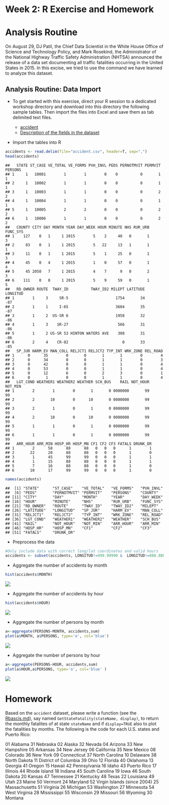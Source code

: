 Week 2: R Exercise and Homework
================

Analysis Routine
================

On August 29, DJ Patil, the Chief Data Scientist in the White House Office of Science and Technology Policy, and Mark Rosekind, the Administrator of the National Highway Traffic Safety Administration (NHTSA) announced the release of a data set documenting all traffic fatalities occurring in the United States in 2015. In this excise, we tried to use the command we have learned to analyze this dataset.

Analysis Routine: Data Import
-----------------------------

-   To get started with this exercise, direct your R session to a dedicated workshop directory and download into this directory the following sample tables. Then import the files into Excel and save them as tab delimited text files.

    -   [accident](./accident.csv)
    -   [Description of the fields in the dataset](ftp://ftp.nhtsa.dot.gov/FARS/FARS-DOC/Analytical%20User%20Guide/USERGUIDE-2015.pdf)
-   Import the tables into R

``` r
accidents <- read.delim(file="accident.csv", header=T, sep=",") 
head(accidents)
```

    ##   STATE ST_CASE VE_TOTAL VE_FORMS PVH_INVL PEDS PERNOTMVIT PERMVIT PERSONS
    ## 1     1   10001        1        1        0    0          0       1       1
    ## 2     1   10002        1        1        0    0          0       1       1
    ## 3     1   10003        1        1        0    0          0       2       2
    ## 4     1   10004        1        1        0    0          0       1       1
    ## 5     1   10005        2        2        0    0          0       2       2
    ## 6     1   10006        1        1        0    0          0       2       2
    ##   COUNTY CITY DAY MONTH YEAR DAY_WEEK HOUR MINUTE NHS RUR_URB FUNC_SYS
    ## 1    127    0   1     1 2015        5    2     40   0       1        3
    ## 2     83    0   1     1 2015        5   22     13   1       1        1
    ## 3     11    0   1     1 2015        5    1     25   0       1        3
    ## 4     45    0   4     1 2015        1    0     57   0       1        4
    ## 5     45 2050   7     1 2015        4    7      9   0       2        3
    ## 6    111    0   8     1 2015        5    9     59   0       1        5
    ##   RD_OWNER ROUTE  TWAY_ID          TWAY_ID2 MILEPT LATITUDE LONGITUD
    ## 1        1     3     SR-5                     1754       34      -87
    ## 2        1     1     I-65                     3604       35      -87
    ## 3        1     2  US-SR 6                     1958       32      -86
    ## 4        1     3    SR-27                      566       31      -86
    ## 5        1     2 US-SR 53 HINTON WATERS AVE    308       31      -86
    ## 6        2     4    CR-82                        0       33      -85
    ##   SP_JUR HARM_EV MAN_COLL RELJCT1 RELJCT2 TYP_INT WRK_ZONE REL_ROAD
    ## 1      0      35        0       0       1       1        0        4
    ## 2      0      34        0       0       1       1        0        3
    ## 3      0      42        0       0       1       1        0        4
    ## 4      0      53        0       0       1       1        0        4
    ## 5      0      12        6       0       2       3        0        1
    ## 6      0       1        0       0       1       1        0        4
    ##   LGT_COND WEATHER1 WEATHER2 WEATHER SCH_BUS    RAIL NOT_HOUR NOT_MIN
    ## 1        2        1        0       1       0 0000000       99      99
    ## 2        2       10        0      10       0 0000000       99      99
    ## 3        2        1        0       1       0 0000000       99      99
    ## 4        2       10        0      10       0 0000000       99      99
    ## 5        1        1        0       1       0 0000000       99      99
    ## 6        1        1        0       1       0 0000000       99      99
    ##   ARR_HOUR ARR_MIN HOSP_HR HOSP_MN CF1 CF2 CF3 FATALS DRUNK_DR
    ## 1        2      58      88      88   0   0   0      1        1
    ## 2       22      20      88      88   0   0   0      1        0
    ## 3        1      45      99      99   0   0   0      1        1
    ## 4        1      15      88      88   0   0   0      1        1
    ## 5        7      16      88      88   0   0   0      1        0
    ## 6       10      17      99      99   0   0   0      1        0

``` r
names(accidents)
```

    ##  [1] "STATE"      "ST_CASE"    "VE_TOTAL"   "VE_FORMS"   "PVH_INVL"  
    ##  [6] "PEDS"       "PERNOTMVIT" "PERMVIT"    "PERSONS"    "COUNTY"    
    ## [11] "CITY"       "DAY"        "MONTH"      "YEAR"       "DAY_WEEK"  
    ## [16] "HOUR"       "MINUTE"     "NHS"        "RUR_URB"    "FUNC_SYS"  
    ## [21] "RD_OWNER"   "ROUTE"      "TWAY_ID"    "TWAY_ID2"   "MILEPT"    
    ## [26] "LATITUDE"   "LONGITUD"   "SP_JUR"     "HARM_EV"    "MAN_COLL"  
    ## [31] "RELJCT1"    "RELJCT2"    "TYP_INT"    "WRK_ZONE"   "REL_ROAD"  
    ## [36] "LGT_COND"   "WEATHER1"   "WEATHER2"   "WEATHER"    "SCH_BUS"   
    ## [41] "RAIL"       "NOT_HOUR"   "NOT_MIN"    "ARR_HOUR"   "ARR_MIN"   
    ## [46] "HOSP_HR"    "HOSP_MN"    "CF1"        "CF2"        "CF3"       
    ## [51] "FATALS"     "DRUNK_DR"

-   Preprocess the data

``` r
#Only include data with correct long/lat coordinates and valid hours
accidents <- subset(accidents, LONGITUD!=999.99990 &  LONGITUD!=888.88880 & LONGITUD!=777.77770 & HOUR<30)
```

-   Aggregate the number of accidents by month

``` r
hist(accidents$MONTH)
```

![](excise_files/figure-markdown_github/import_data3-1.png)

-   Aggregate the number of accidents by hour

``` r
hist(accidents$HOUR)
```

![](excise_files/figure-markdown_github/import_data4-1.png)

-   Aggregate the number of persons by month

``` r
a<-aggregate(PERSONS~MONTH, accidents,sum)
plot(a$MONTH, a$PERSONS, type='o', col='blue')
```

![](excise_files/figure-markdown_github/import_data5-1.png)

-   Aggregate the number of persons by hour

``` r
a<-aggregate(PERSONS~HOUR, accidents,sum)
plot(a$HOUR,a$PERSONS, type='o', col='blue' )
```

![](excise_files/figure-markdown_github/import_data6-1.png)

Homework
========

Based on the `accident` dataset, please write a function (see the [Rbascis.md](./Rbasics.md)), say named `GetStateFatality(stateName, display)`, to return the monthly fatalites of at state `stateName` and if `display=TRUE` also to plot the fatalities by months. The following is the code for each U.S. states and Puerto Rico:

01 Alabama 31 Nebraska 02 Alaska 32 Nevada 04 Arizona 33 New Hampshire 05 Arkansas 34 New Jersey 06 California 35 New Mexico 08 Colorado 36 New York 09 Connecticut 37 North Carolina 10 Delaware 38 North Dakota 11 District of Columbia 39 Ohio 12 Florida 40 Oklahoma 13 Georgia 41 Oregon 15 Hawaii 42 Pennsylvania 16 Idaho 43 Puerto Rico 17 Illinois 44 Rhode Island 18 Indiana 45 South Carolina 19 Iowa 46 South Dakota 20 Kansas 47 Tennessee 21 Kentucky 48 Texas 22 Louisiana 49 Utah 23 Maine 50 Vermont 24 Maryland 52 Virgin Islands (since 2004) 25 Massachusetts 51 Virginia 26 Michigan 53 Washington 27 Minnesota 54 West Virginia 28 Mississippi 55 Wisconsin 29 Missouri 56 Wyoming 30 Montana
